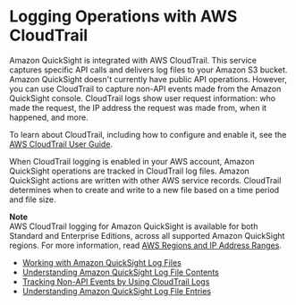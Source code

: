 # Logging Operations with AWS CloudTrail<a name="logging-using-cloudtrail"></a>

Amazon QuickSight is integrated with AWS CloudTrail\. This service captures specific API calls and delivers log files to your Amazon S3 bucket\. Amazon QuickSight doesn't currently have public API operations\. However, you can use CloudTrail to capture non\-API events made from the Amazon QuickSight console\. CloudTrail logs show user request information: who made the request, the IP address the request was made from, when it happened, and more\. 

To learn about CloudTrail, including how to configure and enable it, see the [AWS CloudTrail User Guide](http://docs.aws.amazon.com/awscloudtrail/latest/userguide/)\.

When CloudTrail logging is enabled in your AWS account, Amazon QuickSight operations are tracked in CloudTrail log files\. Amazon QuickSight actions are written with other AWS service records\. CloudTrail determines when to create and write to a new file based on a time period and file size\.

**Note**  
AWS CloudTrail logging for Amazon QuickSight is available for both Standard and Enterprise Editions, across all supported Amazon QuickSight regions\. For more information, read [AWS Regions and IP Address Ranges](regions.md)\.


+ [Working with Amazon QuickSight Log Files](log-files.md)
+ [Understanding Amazon QuickSight Log File Contents](log-file-contents.md)
+ [Tracking Non\-API Events by Using CloudTrail Logs](logging-non-api.md)
+ [Understanding Amazon QuickSight Log File Entries](understanding-qs-entries.md)